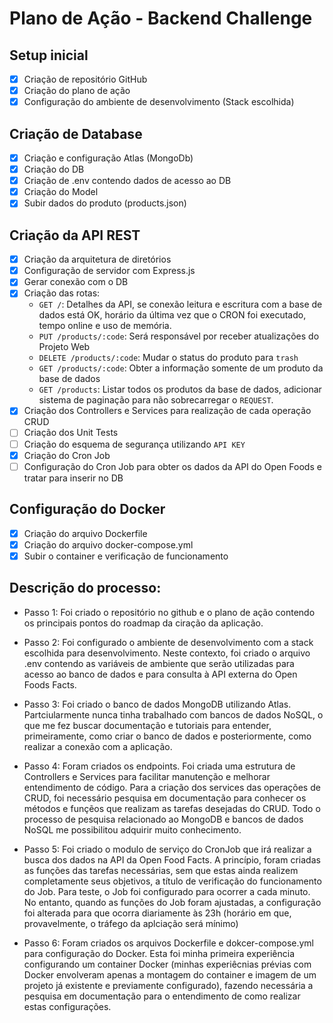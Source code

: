 # Plano de Ação - Backend Challenge

## Setup inicial

- [X] Criação de repositório GitHub
- [X] Criação do plano de ação
- [X] Configuração do ambiente de desenvolvimento (Stack escolhida)

## Criação de Database

- [X] Criação e configuração Atlas (MongoDb)
- [X] Criação do DB
- [X] Criação de .env contendo dados de acesso ao DB
- [X] Criação do Model
- [X] Subir dados do produto (products.json)

## Criação da API REST

- [X] Criação da arquitetura de diretórios
- [X] Configuração de servidor com Express.js
- [X] Gerar conexão com o DB
- [X] Criação das rotas:
    - `GET /`: Detalhes da API, se conexão leitura e escritura com a base de dados está OK, horário da última vez que o CRON foi executado, tempo online e uso de memória.
    - `PUT /products/:code`: Será responsável por receber atualizações do Projeto Web
    - `DELETE /products/:code`: Mudar o status do produto para `trash`
    - `GET /products/:code`: Obter a informação somente de um produto da base de dados
    - `GET /products`: Listar todos os produtos da base de dados, adicionar sistema de paginação para não sobrecarregar o `REQUEST`.
- [X] Criação dos Controllers e Services para realização de cada operação CRUD
- [ ] Criação dos Unit Tests
- [ ] Criação do esquema de segurança utilizando `API KEY`
- [X] Criação do Cron Job
- [ ] Configuração do Cron Job para obter os dados da API do Open Foods e tratar para inserir no DB

## Configuração do Docker
- [X] Criação do arquivo Dockerfile
- [X] Criação do arquivo docker-compose.yml
- [X] Subir o container e verificação de funcionamento

## Descrição do processo:

- Passo 1: Foi criado o repositório no github e o plano de ação contendo os principais pontos do roadmap da ciração da aplicação.

- Passo 2: Foi configurado o ambiente de desenvolvimento com a stack escolhida para desenvolvimento. Neste contexto, foi criado o arquivo .env contendo as variáveis de ambiente que serão utilizadas para acesso ao banco de dados e para consulta à API externa do Open Foods Facts.

- Passo 3: Foi criado o banco de dados MongoDB utilizando Atlas. Partciularmente nunca tinha trabalhado com bancos de dados NoSQL, o que me fez buscar documentação e tutoriais para entender, primeiramente, como criar o banco de dados e posteriormente, como realizar a conexão com a aplicação.

- Passo 4: Foram criados os endpoints. Foi criada uma estrutura de Controllers e Services para facilitar manutenção e melhorar entendimento de código. Para a criação dos services das operações de CRUD, foi necessário pesquisa em documentação para conhecer os métodos e funçẽos que realizam as tarefas desejadas do CRUD. Todo o processo de pesquisa relacionado ao MongoDB e bancos de dados NoSQL me possibilitou adquirir muito conhecimento.

- Passo 5: Foi criado o modulo de serviço do CronJob que irá realizar a busca dos dados na API da Open Food Facts. A princípio, foram criadas as funções das tarefas necessárias, sem que estas ainda realizem completamente seus objetivos, a título de verificação do funcionamento do Job. Para teste, o Job foi configurado para ocorrer a cada minuto. No entanto, quando as funções do Job foram ajustadas, a configuração foi alterada para que ocorra diariamente às 23h (horário em que, provavelmente, o tráfego da aplciação será mínimo)

- Passo 6: Foram criados os arquivos Dockerfile e dokcer-compose.yml para configuração do Docker. Esta foi minha primeira experiência configurando um container Docker (minhas experiêcnias prévias com Docker envolveram apenas a montagem do container e imagem de um projeto já existente e previamente configurado), fazendo necessária a pesquisa em documentação para o entendimento de como realizar estas configurações.